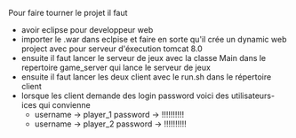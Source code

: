 Pour faire tourner le projet il faut 
- avoir eclipse pour developpeur web
- importer le .war dans eclpise et faire en sorte qu'il crée un dynamic web project avec pour serveur d'éxecution tomcat 8.0
- ensuite il faut lancer le serveur de jeux avec la classe Main dans le repertoire game_server qui lance le serveur de jeux
- ensuite il faut lancer les deux client avec le run.sh dans le répertoire client
- lorsque les client demande des login password voici des utilisateurs-ices qui convienne 
  - username -> player_1 password -> !!!!!!!!!!
  - username -> player_2 password -> !!!!!!!!!!
